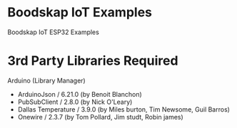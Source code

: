 
# Boodskap IoT Examples
Boodskap IoT ESP32 Examples

# 3rd Party Libraries Required
Arduino  (Library Manager)

 - ArduinoJson  /  6.21.0 (by Benoit Blanchon)
 - PubSubClient /  2.8.0  (by Nick O'Leary)
 - Dallas Temperature / 3.9.0 (by Miles burton, Tim Newsome, Guil Barros)
 - Onewire / 2.3.7 (by Tom Pollard, Jim studt, Robin james)
